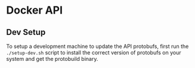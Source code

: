 # Docker API

## Dev Setup

To setup a development machine to update the API protobufs, first run the `./setup-dev.sh` script
to install the correct version of protobufs on your system and get the protobuild binary.
